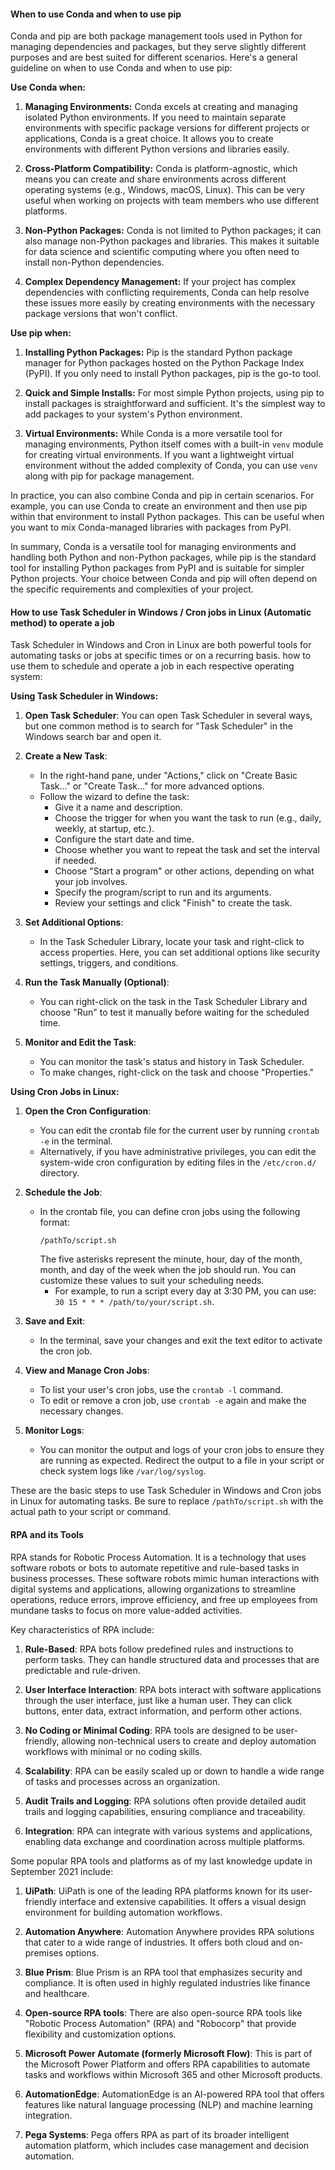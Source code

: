 #### When to use Conda and when to use pip

Conda and pip are both package management tools used in Python for managing dependencies and packages, but they serve slightly different purposes and are best suited for different scenarios. Here's a general guideline on when to use Conda and when to use pip:

**Use Conda when:**

1. **Managing Environments:** Conda excels at creating and managing isolated Python environments. If you need to maintain separate environments with specific package versions for different projects or applications, Conda is a great choice. It allows you to create environments with different Python versions and libraries easily.

2. **Cross-Platform Compatibility:** Conda is platform-agnostic, which means you can create and share environments across different operating systems (e.g., Windows, macOS, Linux). This can be very useful when working on projects with team members who use different platforms.

3. **Non-Python Packages:** Conda is not limited to Python packages; it can also manage non-Python packages and libraries. This makes it suitable for data science and scientific computing where you often need to install non-Python dependencies.

4. **Complex Dependency Management:** If your project has complex dependencies with conflicting requirements, Conda can help resolve these issues more easily by creating environments with the necessary package versions that won't conflict.

**Use pip when:**

1. **Installing Python Packages:** Pip is the standard Python package manager for Python packages hosted on the Python Package Index (PyPI). If you only need to install Python packages, pip is the go-to tool.

2. **Quick and Simple Installs:** For most simple Python projects, using pip to install packages is straightforward and sufficient. It's the simplest way to add packages to your system's Python environment.

3. **Virtual Environments:** While Conda is a more versatile tool for managing environments, Python itself comes with a built-in `venv` module for creating virtual environments. If you want a lightweight virtual environment without the added complexity of Conda, you can use `venv` along with pip for package management.

In practice, you can also combine Conda and pip in certain scenarios. For example, you can use Conda to create an environment and then use pip within that environment to install Python packages. This can be useful when you want to mix Conda-managed libraries with packages from PyPI.

In summary, Conda is a versatile tool for managing environments and handling both Python and non-Python packages, while pip is the standard tool for installing Python packages from PyPI and is suitable for simpler Python projects. Your choice between Conda and pip will often depend on the specific requirements and complexities of your project.

#### How to use Task Scheduler in Windows / Cron jobs in Linux (Automatic method) to operate a job

Task Scheduler in Windows and Cron in Linux are both powerful tools for automating tasks or jobs at specific times or on a recurring basis.
how to use them to schedule and operate a job in each respective operating system:

**Using Task Scheduler in Windows:**

1. **Open Task Scheduler**: You can open Task Scheduler in several ways, but one common method is to search for "Task Scheduler" in the Windows search bar and open it.

2. **Create a New Task**:

   - In the right-hand pane, under "Actions," click on "Create Basic Task..." or "Create Task..." for more advanced options.
   - Follow the wizard to define the task:
     - Give it a name and description.
     - Choose the trigger for when you want the task to run (e.g., daily, weekly, at startup, etc.).
     - Configure the start date and time.
     - Choose whether you want to repeat the task and set the interval if needed.
     - Choose "Start a program" or other actions, depending on what your job involves.
     - Specify the program/script to run and its arguments.
     - Review your settings and click "Finish" to create the task.

3. **Set Additional Options**:

   - In the Task Scheduler Library, locate your task and right-click to access properties. Here, you can set additional options like security settings, triggers, and conditions.

4. **Run the Task Manually (Optional)**:

   - You can right-click on the task in the Task Scheduler Library and choose "Run" to test it manually before waiting for the scheduled time.

5. **Monitor and Edit the Task**:
   - You can monitor the task's status and history in Task Scheduler.
   - To make changes, right-click on the task and choose "Properties."

**Using Cron Jobs in Linux:**

1. **Open the Cron Configuration**:

   - You can edit the crontab file for the current user by running `crontab -e` in the terminal.
   - Alternatively, if you have administrative privileges, you can edit the system-wide cron configuration by editing files in the `/etc/cron.d/` directory.

2. **Schedule the Job**:

   - In the crontab file, you can define cron jobs using the following format:
     ```
     /pathTo/script.sh
     ```
     The five asterisks represent the minute, hour, day of the month, month, and day of the week when the job should run. You can customize these values to suit your scheduling needs.
     - For example, to run a script every day at 3:30 PM, you can use: `30 15 * * * /path/to/your/script.sh`.

3. **Save and Exit**:

   - In the terminal, save your changes and exit the text editor to activate the cron job.

4. **View and Manage Cron Jobs**:

   - To list your user's cron jobs, use the `crontab -l` command.
   - To edit or remove a cron job, use `crontab -e` again and make the necessary changes.

5. **Monitor Logs**:
   - You can monitor the output and logs of your cron jobs to ensure they are running as expected. Redirect the output to a file in your script or check system logs like `/var/log/syslog`.

These are the basic steps to use Task Scheduler in Windows and Cron jobs in Linux for automating tasks. Be sure to replace `/pathTo/script.sh` with the actual path to your script or command.

#### RPA and its Tools

RPA stands for Robotic Process Automation. It is a technology that uses software robots or bots to automate repetitive and rule-based tasks in business processes. These software robots mimic human interactions with digital systems and applications, allowing organizations to streamline operations, reduce errors, improve efficiency, and free up employees from mundane tasks to focus on more value-added activities.

Key characteristics of RPA include:

1. **Rule-Based**: RPA bots follow predefined rules and instructions to perform tasks. They can handle structured data and processes that are predictable and rule-driven.

2. **User Interface Interaction**: RPA bots interact with software applications through the user interface, just like a human user. They can click buttons, enter data, extract information, and perform other actions.

3. **No Coding or Minimal Coding**: RPA tools are designed to be user-friendly, allowing non-technical users to create and deploy automation workflows with minimal or no coding skills.

4. **Scalability**: RPA can be easily scaled up or down to handle a wide range of tasks and processes across an organization.

5. **Audit Trails and Logging**: RPA solutions often provide detailed audit trails and logging capabilities, ensuring compliance and traceability.

6. **Integration**: RPA can integrate with various systems and applications, enabling data exchange and coordination across multiple platforms.

Some popular RPA tools and platforms as of my last knowledge update in September 2021 include:

1. **UiPath**: UiPath is one of the leading RPA platforms known for its user-friendly interface and extensive capabilities. It offers a visual design environment for building automation workflows.

2. **Automation Anywhere**: Automation Anywhere provides RPA solutions that cater to a wide range of industries. It offers both cloud and on-premises options.

3. **Blue Prism**: Blue Prism is an RPA tool that emphasizes security and compliance. It is often used in highly regulated industries like finance and healthcare.

4. **Open-source RPA tools**: There are also open-source RPA tools like "Robotic Process Automation" (RPA) and "Robocorp" that provide flexibility and customization options.

5. **Microsoft Power Automate (formerly Microsoft Flow)**: This is part of the Microsoft Power Platform and offers RPA capabilities to automate tasks and workflows within Microsoft 365 and other Microsoft products.

6. **AutomationEdge**: AutomationEdge is an AI-powered RPA tool that offers features like natural language processing (NLP) and machine learning integration.

7. **Pega Systems**: Pega offers RPA as part of its broader intelligent automation platform, which includes case management and decision automation.
